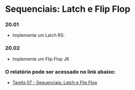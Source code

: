 # Sequenciais: Latch e Flip Flop

### 20.01

- Implemente um Latch RS:

### 20.02

- Implemente um Flip Flop JK

### O relatório pode ser acessado no link abaixo:

- [Tarefa 07 - Sequenciais: Latch e Flip Flop](https://docs.google.com/document/d/1svte3Ni4BRmnUmsj8UXrcdz6n0-JDfZK3Aq8Xt8veaY/edit?usp=sharing)

